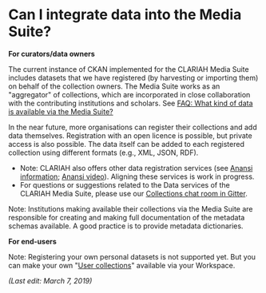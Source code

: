 Can I integrate data into the Media Suite?
===

**For curators/data owners**

The current instance of CKAN implemented for the CLARIAH Media Suite includes datasets that we have registered (by harvesting or importing them) on behalf of the collection owners. The Media Suite works as an "aggregator" of collections, which are incorporated in close collaboration with the contributing institutions and scholars. See [FAQ: What kind of data is available via the Media Suite?](http://mediasuite.clariah.nl/documentation/faq/what-data)

In the near future, more organisations can register their collections and add data themselves. Registration with an open licence is possible, but private access is also possible. The data itself can be added to each registered collection using different formats (e.g., XML, JSON, RDF).

- Note: CLARIAH also offers other data registration services (see [Anansi information](https://www.clariah.nl/files/wp/wp2_anansi_project_brief.pdf); [Anansi video](https://vimeo.com/186090384)). Aligning these services is work in progress.
- For questions or suggestions related to the Data services of the CLARIAH Media Suite, please use our [Collections chat room in Gitter](<http://mediasuite.clariah.nl/documentation/forum>).

Note: Institutions making available their collections via the Media Suite are responsible for creating and making full documentation of the metadata schemas available. A good practice is to provide metadata dictionaries.

**For end-users**

Note: Registering your own personal datasets is not supported yet. But you can make your own "[User collections](<http://mediasuite.clariah.nl/documentation/howtos/user-collections>)" available via your Workspace.



*(Last edit: March 7, 2019)*